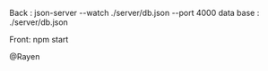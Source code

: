 Back : json-server --watch ./server/db.json --port 4000
data base : ./server/db.json

Front: npm start

@Rayen

